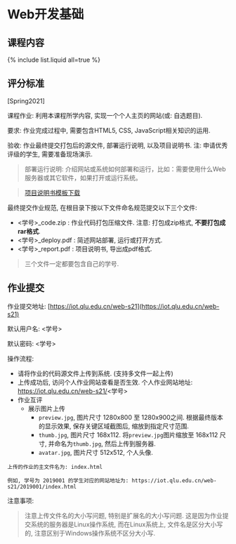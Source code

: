 # Web开发基础

## 课程内容

{% include list.liquid all=true %}

## 评分标准

[Spring2021]

课程作业: 利用本课程所学内容, 实现一个个人主页的网站(或: 自选题目).

要求: 作业完成过程中, 需要包含HTML5, CSS, JavaScript相关知识的运用.

验收: 作业最终提交打包后的源文件, 部署运行说明, 以及项目说明书. 注: 申请优秀评级的学生, 需要准备现场演示.

>
>部署运行说明: 介绍网站或系统如何部署和运行，比如：需要使用什么Web服务器或其它软件，如果打开或运行系统。
>

>
>[项目说明书模板下载](./assets/project_template.docx)
>

最终提交作业规范, 在根目录下按以下文件命名规范提交以下三个文件:

- <学号>_code.zip : 作业代码打包压缩文件. 注意: 打包成zip格式, <b>不要打包成rar格式</b>.
- <学号>_deploy.pdf : 简述网站部署, 运行或打开方式.
- <学号>_report.pdf : 项目说明书, 导出成pdf格式.

>
>三个文件一定都要包含自己的学号.
>


## 作业提交

作业提交地址: [https://iot.qlu.edu.cn/web-s21](https://iot.qlu.edu.cn/web-s21)

默认用户名: <学号>

默认密码: <学号>

操作流程:

* 请将作业的代码源文件上传到系统. (支持多文件一起上传)
* 上传成功后, 访问个人作业网站查看是否生效. 个人作业网站地址: https://iot.qlu.edu.cn/web-s21/<学号>
* 作业互评
    * 展示图片上传
        * `preview.jpg`, 图片尺寸 1280x800 至 1280x900之间. 根据最终版本的显示效果, 保存关键区域截图后, 缩放到指定尺寸范围.
        * `thumb.jpg`, 图片尺寸 168x112. 将`preview.jpg`图片缩放至 168x112 尺寸, 并命名为`thumb.jpg`, 然后上传到服务器.
        * `avatar.jpg`, 图片尺寸 512x512, 个人头像.


```warn
上传的作业的主文件名为: index.html
```

```tips
例如, 学号为 2019001 的学生对应的网站地址为: https://iot.qlu.edu.cn/web-s21/2019001/index.html
```

注意事项:
>
> 注意上传文件名的大小写问题, 特别是扩展名的大小写问题. 这是因为作业提交系统的服务器是Linux操作系统, 而在Linux系统上, 文件名是区分大小写的, 注意区别于Windows操作系统不区分大小写.
>